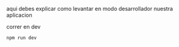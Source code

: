 aqui debes explicar como levantar en modo desarrollador nuestra aplicacion

correr en dev
```
npm run dev
```
